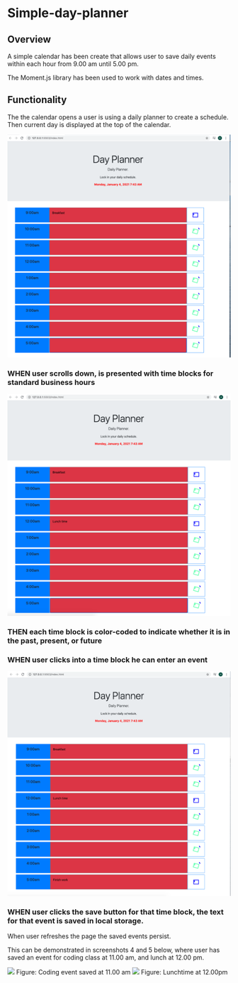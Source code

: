 # Simple-day-planner

## Overview

A simple calendar has been create that allows user to save daily events within each hour from  9.00 am until  5.00 pm.

The Moment.js library has been used to  work  with dates and times.

## Functionality

The the calendar opens a user is using a daily planner to create a schedule. Then current day is displayed at the top of the calendar.

<img src="/Screenshots/1.png">


### WHEN user scrolls down, is presented with time blocks for standard business hours
 
 <img src="/Screenshots/2.png">

### THEN each time block is color-coded to indicate whether it is in the past, present, or future


### WHEN user clicks into a time block he can enter an event

 <img src="/Screenshots/3.png">

### WHEN user clicks the save button for that time block, the text for that event is saved in local storage.
When user refreshes the page the saved events persist. 

This can be demonstrated in screenshots 4 and 5 below, where user has saved an event for coding class at 11.00 am, and lunch at 12.00 pm.

<img src="/Screenshots/4.png">
Figure: Coding event saved at 11.00 am

<img src="/Screenshots/5.png">
Figure: Lunchtime at 12.00pm

